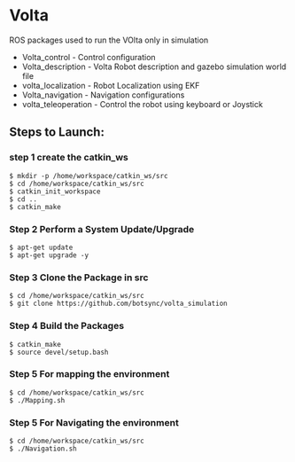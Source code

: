 # Volta
ROS packages used to run the VOlta only in simulation

  * Volta_control - Control configuration
  * Volta_description - Volta Robot description and gazebo simulation world file
  * volta_localization - Robot Localization using EKF
  * Volta_navigation - Navigation configurations 
  * volta_teleoperation - Control the robot using keyboard or Joystick

## Steps to Launch:
### step 1 create the catkin_ws
```
$ mkdir -p /home/workspace/catkin_ws/src
$ cd /home/workspace/catkin_ws/src
$ catkin_init_workspace
$ cd ..
$ catkin_make
```

### Step 2 Perform a System Update/Upgrade
```
$ apt-get update
$ apt-get upgrade -y
```
### Step 3 Clone the Package in src
```
$ cd /home/workspace/catkin_ws/src
$ git clone https://github.com/botsync/volta_simulation
```
### Step 4 Build the Packages
```
$ catkin_make
$ source devel/setup.bash
```
### Step 5 For mapping the environment
```
$ cd /home/workspace/catkin_ws/src
$ ./Mapping.sh 
```
### Step 5 For Navigating the environment
```
$ cd /home/workspace/catkin_ws/src
$ ./Navigation.sh 
```

